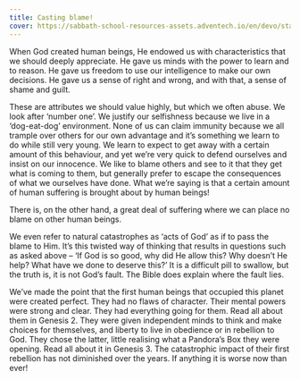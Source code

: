```yaml
---
title: Casting blame!
cover: https://sabbath-school-resources-assets.adventech.io/en/devo/start-into-life/04-why-why-why/jhB1667921735916.jpg
---
```


When God created human beings, He endowed us with characteristics that we should deeply appreciate. He gave us minds with the power to learn and to reason. He gave us freedom to use our intelligence to make our own decisions. He gave us a sense of right and wrong, and with that, a sense of shame and guilt.

These are attributes we should value highly, but which we often abuse. We look after ‘number one’. We justify our selfishness because we live in a ‘dog­-eat-­dog’ environment. None of us can claim immunity because we all trample over others for our own advantage and it’s something we learn to do while still very young. We learn to expect to get away with a certain amount of this behaviour, and yet we’re very quick to defend ourselves and insist on our innocence. We like to blame others and see to it that they get what is coming to them, but generally prefer to escape the consequences of what we ourselves have done. What we’re saying is that a certain amount of human suffering is brought about by human beings!

There is, on the other hand, a great deal of suffering where we can place no blame on other human beings.

We even refer to natural catastrophes as ‘acts of God’ as if to pass the blame to Him. It’s this twisted way of thinking that results in questions such as asked above – ‘If God is so good, why did He allow this? Why doesn’t He help? What have we done to deserve this?’ It is a difficult pill to swallow, but the truth is, it is not God’s fault. The Bible does explain where the fault lies.

We’ve made the point that the first human beings that occupied this planet were created perfect. They had no flaws of character. Their mental powers were strong and clear. They had everything going for them. Read all about them in Genesis 2. They were given independent minds to think and make choices for themselves, and liberty to live in obedience or in rebellion to God. They chose the latter, little realising what a Pandora’s Box they were opening. Read all about it in Genesis 3. The catastrophic impact of their first rebellion has not diminished over the years. If anything it is worse now than ever!